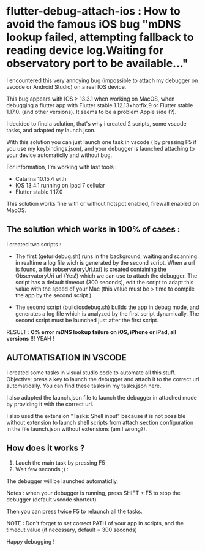 # flutter-debug-attach-ios : How to avoid the famous iOS bug "mDNS lookup failed, attempting fallback to reading device log.Waiting for observatory port to be available..."

I encountered this very annoying bug (impossible to attach my debugger on vscode or Android Studio) on a real IOS device.

This bug appears with IOS > 13.3.1 when working on MacOS, when debugging a flutter app with Flutter stable 1.12.13+hotfix.9
or Flutter stable 1.17.0. (and other versions). It seems to be a problem Apple side (?).

I decided to find a solution, that's why i created 2 scripts, some vscode tasks, and adapted my launch.json. 

With this solution you can just launch one task in vscode ( by pressing F5 if you use my keybindings.json), and your debugger is launched attaching to your device automaticlly and without bug.

For information, I'm working with last tools : 

* Catalina 10.15.4 with 
* IOS 13.4.1 running on Ipad 7 cellular
* Flutter stable 1.17.0

This solution works fine with or without hotspot enabled, firewall enabled on MacOS. 

## The solution which works in 100% of cases : 
I created two scripts : 
- The first (geturldebug.sh) runs in the background, waiting and scanning in realtime a log file wich is generated by the second script.  When a url is found, a file (observatoryUri.txt) is created containing the ObservatoryUri url (Yes!) which we can use to attach the debugger. 
The script has a default timeout (300 seconds), edit the script to adapt this value with the speed of your Mac (this value must be > time to compile the app by the second script ).

- The second script (buildiosdebug.sh) builds the app in debug mode, and generates a log file which is analyzed by the first script dynamically. The second script must be launched just after the first script.

RESULT : **0% error mDNS lookup failure on iOS, iPhone or iPad, all versions**   !!! YEAH !

## AUTOMATISATION IN VSCODE
I created some tasks in visual studio code to automate all this stuff. Objective: press a key to launch the debugger and attach it to the correct url automatically.
You can find these tasks in my tasks.json here.

I also adapted the launch.json file to launch the debugger in attached mode by providing it with the correct url.

I also used the extension "Tasks: Shell input" because it is not possible without extension to launch shell scripts from attach section configuration in the file launch.json without extensions (am I wrong?).

## How does it works ? 
1. Lauch the main task by pressing F5
2. Wait few seconds ;) :  

The debugger will be launched automaticlly.

Notes : 
when your debugger is running, press SHIFT + F5 to stop the debugger (default vscode shortcut). 

Then you can press twice F5 to relaunch all the tasks.


NOTE : Don't forget to set correct PATH of your app in scripts, and the timeout value (if necessary, default = 300 seconds)

Happy debugging !

